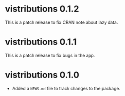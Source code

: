 # vistributions 0.1.2

This is a patch release to fix CRAN note about lazy data.

# vistributions 0.1.1

This is a patch release to fix bugs in the app.

# vistributions 0.1.0

* Added a `NEWS.md` file to track changes to the package.
